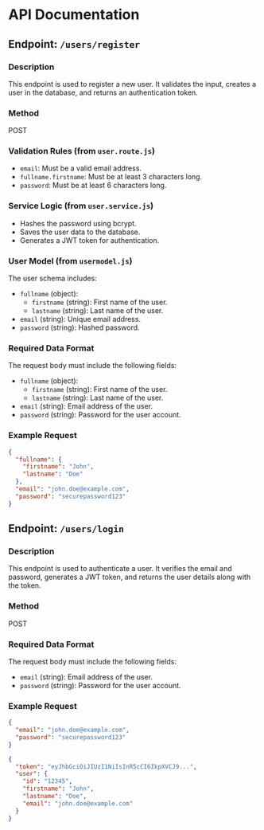 # API Documentation

## Endpoint: `/users/register`

### Description

This endpoint is used to register a new user. It validates the input, creates a user in the database, and returns an authentication token.

### Method

POST

### Validation Rules (from `user.route.js`)

- `email`: Must be a valid email address.
- `fullname.firstname`: Must be at least 3 characters long.
- `password`: Must be at least 6 characters long.

### Service Logic (from `user.service.js`)

- Hashes the password using bcrypt.
- Saves the user data to the database.
- Generates a JWT token for authentication.

### User Model (from `usermodel.js`)

The user schema includes:

- `fullname` (object):
  - `firstname` (string): First name of the user.
  - `lastname` (string): Last name of the user.
- `email` (string): Unique email address.
- `password` (string): Hashed password.

### Required Data Format

The request body must include the following fields:

- `fullname` (object):
  - `firstname` (string): First name of the user.
  - `lastname` (string): Last name of the user.
- `email` (string): Email address of the user.
- `password` (string): Password for the user account.

### Example Request

```json
{
  "fullname": {
    "firstname": "John",
    "lastname": "Doe"
  },
  "email": "john.doe@example.com",
  "password": "securepassword123"
}
```


## Endpoint: `/users/login`

### Description
This endpoint is used to authenticate a user. It verifies the email and password, generates a JWT token, and returns the user details along with the token.

### Method
POST

### Required Data Format
The request body must include the following fields:
- `email` (string): Email address of the user.
- `password` (string): Password for the user account.

### Example Request
```json
{
  "email": "john.doe@example.com",
  "password": "securepassword123"
}
```


```json
{
  "token": "eyJhbGciOiJIUzI1NiIsInR5cCI6IkpXVCJ9...",
  "user": {
    "id": "12345",
    "firstname": "John",
    "lastname": "Doe",
    "email": "john.doe@example.com"
  }
}
```
